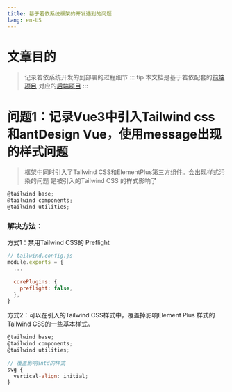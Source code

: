 ```yaml
---
title: 基于若依系统框架的开发遇到的问题
lang: en-US
---
```


文章目的
===
>记录若依系统开发的到部署的过程细节
::: tip 
本文档是基于若依配套的[前端项目](https://github.com/yangzongzhuan/RuoYi-Vue3)  对应的[后端项目](https://gitee.com/y_project/RuoYi-Vue)
:::
# 问题1：记录Vue3中引入Tailwind css和antDesign Vue，使用message出现的样式问题

>框架中同时引入了Tailwind CSS和ElementPlus第三方组件。会出现样式污染的问题
>是被引入的Tailwind CSS 的样式影响了

``` js
@tailwind base;
@tailwind components;
@tailwind utilities;
```
### 解决方法：
方式1：禁用Tailwind CSS的 Preflight
``` js
// tailwind.config.js
module.exports = {
  ...
 
  corePlugins: {
    preflight: false,
  },
}
```

方式2：可以在引入的Tailwind CSS样式中，覆盖掉影响Element Plus 样式的Tailwind CSS的一些基本样式。
``` js
@tailwind base;
@tailwind components;
@tailwind utilities;
 
// 覆盖影响antd的样式
svg {
  vertical-align: initial;
}
```
